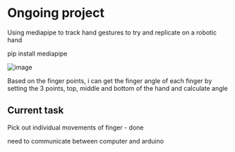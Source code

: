# Ongoing project

Using mediapipe to track hand gestures to try and replicate on a robotic hand

pip install mediapipe

![image](https://user-images.githubusercontent.com/68525714/170832467-5cb17c7f-bbbe-4dc4-b32c-c51e677b7ec0.png)


Based on the finger points, i can get the finger angle of each finger by setting the 3 points, top, middle and bottom of the hand and calculate angle
## Current task
Pick out individual movements of finger - done

need to communicate between computer and arduino

